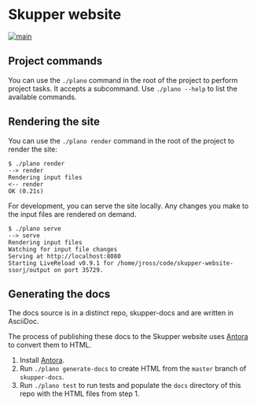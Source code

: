 # Skupper website

[![main](https://github.com/skupperproject/skupper-website/actions/workflows/main.yaml/badge.svg)](https://github.com/skupperproject/skupper-website/actions/workflows/main.yaml)

## Project commands

You can use the `./plano` command in the root of the project to
perform project tasks.  It accepts a subcommand.  Use `./plano --help`
to list the available commands.

## Rendering the site

You can use the `./plano render` command in the root of the project to
render the site:

```console
$ ./plano render
--> render
Rendering input files
<-- render
OK (0.21s)
```

For development, you can serve the site locally.  Any changes you make
to the input files are rendered on demand.

```console
$ ./plano serve
--> serve
Rendering input files
Watching for input file changes
Serving at http://localhost:8080
Starting LiveReload v0.9.1 for /home/jross/code/skupper-website-ssorj/output on port 35729.
```

## Generating the docs

The docs source is in a distinct repo, skupper-docs and are written in AsciiDoc.

The process of publishing these docs to the Skupper website uses [Antora](https://docs.antora.org) to convert them to HTML.

1. Install  [Antora](https://docs.antora.org).
2. Run `./plano generate-docs` to create HTML from the `master` branch of `skupper-docs`.
3. Run `./plano test` to run tests and populate the `docs` directory of this repo with the HTML files from step 1.